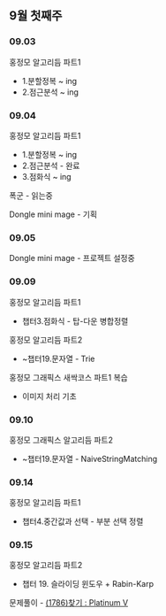 ## 9월 첫째주

### 09.03

홍정모 알고리듬 파트1

- 1.분할정복 ~ ing
- 2.점근분석 ~ ing

### 09.04

홍정모 알고리듬 파트1

- 1.분할정복 ~ ing
- 2.점근분석 - 완료
- 3.점화식 ~ ing

폭군 - 읽는중

Dongle mini mage - 기획

### 09.05

Dongle mini mage - 프로젝트 설정중

### 09.09

홍정모 알고리듬 파트1

- 챕터3.점화식 - 탑-다운 병합정렬

홍정모 알고리듬 파트2

- ~챕터19.문자열 - Trie

홍정모 그래픽스 새싹코스 파트1 복습

- 이미지 처리 기초

### 09.10

홍정모 그래픽스 알고리듬 파트2

- ~챕터19.문자열 - NaiveStringMatching

### 09.14

홍정모 알고리듬 파트1

- 챕터4.중간값과 선택 - 부분 선택 정렬

### 09.15

홍정모 알고리듬 파트2

- 챕터 19. 슬라이딩 윈도우 + Rabin-Karp

문제풀이 - [(1786)찾기 : Platinum V](https://www.acmicpc.net/problem/1786)